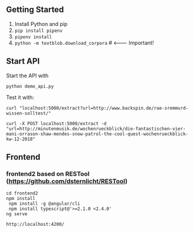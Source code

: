 ## Getting Started

1. Install Python and pip
1. `pip install pipenv`
1. `pipenv install`
1. `python -m textblob.download_corpora`  # <--- Important!
## Start API

Start the API with

`python demo_api.py`

Test it with:

`curl "localhost:5000/extract?url=http://www.backspin.de/rae-sremmurd-wissen-solltest/"`

`curl -X POST localhost:5000/extract -d "url=http://minutenmusik.de/wochenrueckblick/die-fantastischen-vier-mani-orrason-shaw-mendes-snow-patrol-the-cool-quest-wochenrueckblick-kw-12-2018"`

## Frontend

### frontend2 based on RESTool (https://github.com/dsternlicht/RESTool)
```
cd frontend2
npm install
 npm install -g @angular/cli
 npm install typescript@'>=2.1.0 <2.4.0'
ng serve
```

```
http://localhost:4200/
```

